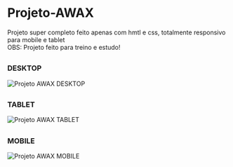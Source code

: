 # Projeto-AWAX
Projeto super completo feito apenas com hmtl e css, totalmente responsivo para mobile e tablet <br/>
OBS: Projeto feito para treino e estudo!
##
### DESKTOP

![Projeto AWAX DESKTOP](https://github.com/EliaxZen/Projeto-AWAX/assets/132005740/8b59b2c4-69c1-438c-9451-e2f5fe409cfc)

##

### TABLET

![Projeto AWAX TABLET](https://github.com/EliaxZen/Projeto-AWAX/assets/132005740/bc707e83-7dfc-445e-aab7-f968cd482296)

##

### MOBILE

![Projeto AWAX MOBILE](https://github.com/EliaxZen/Projeto-AWAX/assets/132005740/3f6efc81-1463-4fa0-b1e5-f4b275d434df)

